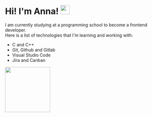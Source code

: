 <h1>
  Hi! I'm Anna!
  <img src="https://media.giphy.com/media/hvRJCLFzcasrR4ia7z/giphy.gif" width="30px"/>
</h1>

I am currently studying at a programming school to become a frontend developer.  
Here is a list of technologies that I'm learning and working with:  
-  C and C++
-  Git, Github and Gitlab
-  Visual Studio Code
-  Jira and Canban

<div id="header" align="left">
  <img src="https://octodex.github.com/images/femalecodertocat.png" width="148"/>
</div>

<!---
yuetteyo/yuetteyo is a ✨ special ✨ repository because its `README.md` (this file) appears on your GitHub profile.
You can click the Preview link to take a look at your changes.
--->
